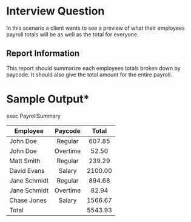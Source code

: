# Interview Question
In this scenario a client wants to see a preview of what their employees
payroll totals will be as well as the total for everyone.

## Report Information
This report should summarize each employees totals broken down by paycode.
It should also give the total amount for the entire payroll.

# Sample Output*

exec PayrollSummary

| Employee     | Paycode     | Total    |
|--------------|:-----------:|:--------:|
| John Doe     | Regular     | 607.85   |
| John Doe     | Overtime    | 52.50    |
| Matt Smith   | Regular     | 239.29   |
| David Evans  | Salary      | 2100.00  |
| Jane Schmidt | Regular     | 894.68   |
| Jane Schmidt | Overtime    | 82.94    |
| Chase Jones  | Salary      | 1566.67  |
| Total        |             | 5543.93  |